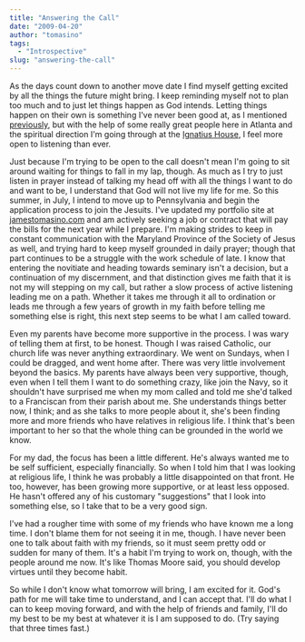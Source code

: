 ```yaml
---
title: "Answering the Call"
date: "2009-04-20"
author: "tomasino"
tags:
  - "Introspective"
slug: "answering-the-call"
---
```


As the days count down to another move date I find myself getting
excited by all the things the future might bring. I keep reminding
myself not to plan too much and to just let things happen as God
intends. Letting things happen on their own is something I've never been
good at, as I mentioned [previously][], but with the help of some really
great people here in Atlanta and the spiritual direction I'm going
through at the [Ignatius House][], I feel more open to listening than
ever.

Just because I'm trying to be open to the call doesn't mean I'm going to
sit around waiting for things to fall in my lap, though. As much as I
try to just listen in prayer instead of talking my head off with all the
things I want to do and want to be, I understand that God will not live
my life for me. So this summer, in July, I intend to move up to
Pennsylvania and begin the application process to join the Jesuits. I've
updated my portfolio site at [jamestomasino.com][] and am actively
seeking a job or contract that will pay the bills for the next year
while I prepare. I'm making strides to keep in constant communication
with the Maryland Province of the Society of Jesus as well, and trying
hard to keep myself grounded in daily prayer; though that part continues
to be a struggle with the work schedule of late. I know that entering
the novitiate and heading towards seminary isn't a decision, but a
continuation of my discernment, and that distinction gives me faith that
it is not my will stepping on my call, but rather a slow process of
active listening leading me on a path. Whether it takes me through it
all to ordination or leads me through a few years of growth in my faith
before telling me something else is right, this next step seems to be
what I am called toward.

Even my parents have become more supportive in the process. I was wary
of telling them at first, to be honest. Though I was raised Catholic,
our church life was never anything extraordinary. We went on Sundays,
when I could be dragged, and went home after. There was very little
involvement beyond the basics. My parents have always been very
supportive, though, even when I tell them I want to do something crazy,
like join the Navy, so it shouldn't have surprised me when my mom called
and told me she'd talked to a Franciscan from their parish about me. She
understands things better now, I think; and as she talks to more people
about it, she's been finding more and more friends who have relatives in
religious life. I think that's been important to her so that the whole
thing can be grounded in the world we know.

For my dad, the focus has been a little different. He's always wanted me
to be self sufficient, especially financially. So when I told him that I
was looking at religious life, I think he was probably a little
disappointed on that front. He too, however, has been growing more
supportive, or at least less opposed. He hasn't offered any of his
customary "suggestions" that I look into something else, so I take that
to be a very good sign.

I've had a rougher time with some of my friends who have known me a long
time. I don't blame them for not seeing it in me, though. I have never
been one to talk about faith with my friends, so it must seem pretty odd
or sudden for many of them. It's a habit I'm trying to work on, though,
with the people around me now. It's like Thomas Moore said, you should
develop virtues until they become habit.

So while I don't know what tomorrow will bring, I am excited for it.
God's path for me will take time to understand, and I can accept that.
I'll do what I can to keep moving forward, and with the help of friends
and family, I'll do my best to be my best at whatever it is I am
supposed to do. (Try saying that three times fast.)

  [previously]: //blog.tomasino.org/?p=212
  [Ignatius House]: //www.ignatiushouse.org/
  [jamestomasino.com]: //www.jamestomasino.com
